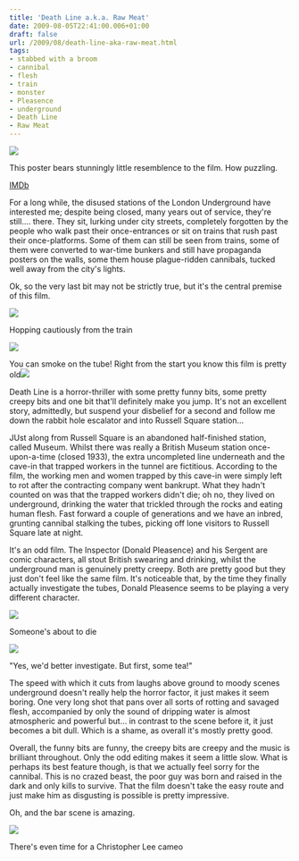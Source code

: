 ```yaml
---
title: 'Death Line a.k.a. Raw Meat'
date: 2009-08-05T22:41:00.006+01:00
draft: false
url: /2009/08/death-line-aka-raw-meat.html
tags: 
- stabbed with a broom
- cannibal
- flesh
- train
- monster
- Pleasence
- underground
- Death Line
- Raw Meat
---
```


[![](https://blogger.googleusercontent.com/img/b/R29vZ2xl/AVvXsEilewbPhyaCjJasStfK5WbS6wYeBMTLgqjKKUYp9Dt10192morS_4QbQVnsx_snX7UVtAbEFItHXzDHYRI7bWBBxYq8eTkA4q7hYnl3dsQgIzj6pchO0w0S-KiSsnYkh4NJcPM8lYOh76A/s400/POSTER%20-%20RAW%20MEAT.jpg)](http://picasaweb.google.com/lh/photo/DkSAtUC_wLBjuCqyKFbCPg?authkey=Gv1sRgCLOUlsuAhc7uIA&feat=embedwebsite)

This poster bears stunningly little resemblence to the film. How puzzling.[](http://picasaweb.google.com/edsalkeld/FilmDiary?authkey=Gv1sRgCLOUlsuAhc7uIA&feat=embedwebsite)

  
  
[IMDb](http://www.imdb.com/title/tt0068458/)  
  
For a long while, the disused stations of the London Underground have interested me; despite being closed, many years out of service, they're still.... there. They sit, lurking under city streets, completely forgotten by the people who walk past their once-entrances or sit on trains that rush past their once-platforms. Some of them can still be seen from trains, some of them were converted to war-time bunkers and still have propaganda posters on the walls, some them house plague-ridden cannibals, tucked well away from the city's lights.  
  
Ok, so the very last bit may not be strictly true, but it's the central premise of this film.  
  

[![](https://blogger.googleusercontent.com/img/b/R29vZ2xl/AVvXsEjygECd5Bx4dnwaj5iySEEtKwDMZgd4PEp1r8dYcRm9f-RtFWB_OWIBTsoRlz8IfDg8Aanl-JeWyMQ7m1dCfB2B9F9O0mEhJYEDvrD2LC5WzzvLL_aTHVN0rnNXWCdwFPIyfUOtHFTw9Cg/s400/Death%20Line_009.jpg)](http://picasaweb.google.com/lh/photo/nZy1tGkD4htlxQWW6raBgA?authkey=Gv1sRgCLOUlsuAhc7uIA&feat=embedwebsite)

Hopping cautiously from the train[](http://picasaweb.google.com/edsalkeld/FilmDiary?authkey=Gv1sRgCLOUlsuAhc7uIA&feat=embedwebsite)  

  

[![](https://blogger.googleusercontent.com/img/b/R29vZ2xl/AVvXsEg1_zDbkBzc4NhE8y1VSR_x3c2oWGc1y3pz9G0lzLXsiN_Xch8D1vseqSKGYvTx7pnSrlEDTIDEwtBZN1fLATCGX8tw2xt9ldDHx69JdC2CzmPowF-CjmL6IS66J7iDQQI2DVMRF-doARs/s400/Death%20Line_001.jpg)](http://picasaweb.google.com/lh/photo/STK8jVdkWW_rVMs9de4nZw?authkey=Gv1sRgCLOUlsuAhc7uIA&feat=embedwebsite)

You can smoke on the tube! Right from the start you know this film is pretty old![](http://picasaweb.google.com/edsalkeld/FilmDiary?authkey=Gv1sRgCLOUlsuAhc7uIA&feat=embedwebsite)  

  
Death Line is a horror-thriller with some pretty funny bits, some pretty creepy bits and one bit that'll definitely make you jump. It's not an excellent story, admittedly, but suspend your disbelief for a second and follow me down the rabbit hole escalator and into Russell Square station...  
  
JUst along from Russell Square is an abandoned half-finished station, called Museum. Whilst there was really a British Museum station once-upon-a-time (closed 1933), the extra uncompleted line underneath and the cave-in that trapped workers in the tunnel are fictitious. According to the film, the working men and women trapped by this cave-in were simply left to rot after the contracting company went bankrupt. What they hadn't counted on was that the trapped workers didn't die; oh no, they lived on underground, drinking the water that trickled through the rocks and eating human flesh. Fast forward a couple of generations and we have an inbred, grunting cannibal stalking the tubes, picking off lone visitors to Russell Square late at night.  
  
It's an odd film. The Inspector (Donald Pleasence) and his Sergent are comic characters, all stout British swearing and drinking, whilst the underground man is genuinely pretty creepy. Both are pretty good but they just don't feel like the same film. It's noticeable that, by the time they finally actually investigate the tubes, Donald Pleasence seems to be playing a very different character.  
  

[![](https://blogger.googleusercontent.com/img/b/R29vZ2xl/AVvXsEj3iY4BZVbyJsEAuoXHCQVq46rQ7uXweGWzPq4DDOEg1mqk2quZy-4YSNxBCcsBa3rjna0ZBqWC3XVxqdztKloIYM2pTqlM3dNyOC4n6LMxfsjhCwwd-gTvjPXgEqJhFKuOlqbADK-iNs4/s400/Death%20Line_000.jpg)](http://picasaweb.google.com/lh/photo/4RV_Mpa8zdjHBeJO9dL1Kw?authkey=Gv1sRgCLOUlsuAhc7uIA&feat=embedwebsite)

Someone's about to die[](http://picasaweb.google.com/edsalkeld/FilmDiary?authkey=Gv1sRgCLOUlsuAhc7uIA&feat=embedwebsite)  

  

[![](https://blogger.googleusercontent.com/img/b/R29vZ2xl/AVvXsEg69RLhDM0-Y8xO45ftYgfAjiN8idIaKku-KUMHJzHYv_Y6xNCJOtn_C3OCOcP8XSFdFu4epBB2e-GORFPQjjNGcvnv4xWOqiy8fvU1glCwZsmnehAoWDQBQrdTHfrVMqa5Dz6O-oOiJfI/s400/Death%20Line_003.jpg)](http://picasaweb.google.com/lh/photo/usNrbLg8dR2SM6p9OTF1uA?authkey=Gv1sRgCLOUlsuAhc7uIA&feat=embedwebsite)

"Yes, we'd better investigate. But first, some tea!"[](http://picasaweb.google.com/edsalkeld/FilmDiary?authkey=Gv1sRgCLOUlsuAhc7uIA&feat=embedwebsite)  

  
  
The speed with which it cuts from laughs above ground to moody scenes underground doesn't really help the horror factor, it just makes it seem boring. One very long shot that pans over all sorts of rotting and savaged flesh, accompanied by only the sound of dripping water is almost atmospheric and powerful but... in contrast to the scene before it, it just becomes a bit dull. Which is a shame, as overall it's mostly pretty good.  
  
Overall, the funny bits are funny, the creepy bits are creepy and the music is brilliant throughout. Only the odd editing makes it seem a little slow. What is perhaps its best feature though, is that we actually feel sorry for the cannibal. This is no crazed beast, the poor guy was born and raised in the dark and only kills to survive. That the film doesn't take the easy route and just make him as disgusting is possible is pretty impressive.  
  
Oh, and the bar scene is amazing.  
  

[![](https://blogger.googleusercontent.com/img/b/R29vZ2xl/AVvXsEjruxML-oXIje3FFlFDah-hfKGBL5b8Aaj25-MsF_qEmUPts7KrTnhVuyBVjLw9mLewjEz7G9I0iJfaiA3F3xi00Qw4qZdmUUPm7GNsG5L6bH5ojUlji3ZGWkgwwoYmmnPQ1qNAeSpuBTk/s400/Death%20Line_005.jpg)](http://picasaweb.google.com/lh/photo/7_UUlRcQQdeklRNQOCVKfw?authkey=Gv1sRgCLOUlsuAhc7uIA&feat=embedwebsite)

There's even time for a Christopher Lee cameo[](http://picasaweb.google.com/edsalkeld/FilmDiary?authkey=Gv1sRgCLOUlsuAhc7uIA&feat=embedwebsite)
